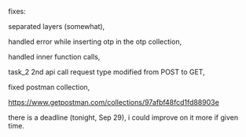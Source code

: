 fixes:

separated layers (somewhat),

handled error while inserting otp in the otp collection,

handled inner function calls,

task_2 2nd api call request type modified from POST to GET,

fixed postman collection,

https://www.getpostman.com/collections/97afbf48fcd1fd88903e


there is a deadline (tonight, Sep 29), i could improve on it more if given time.
